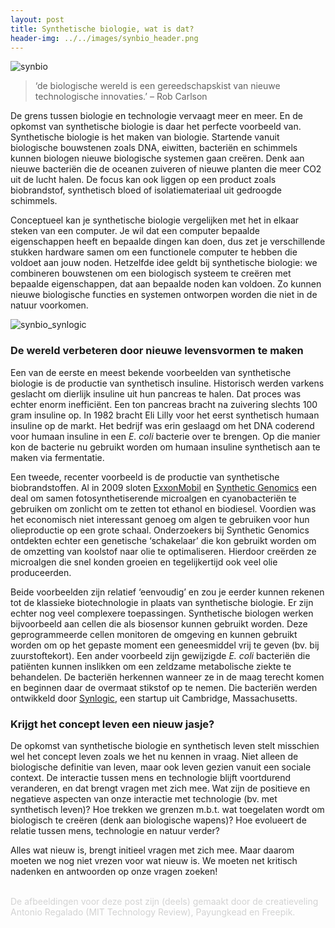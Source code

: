```yaml
---
layout: post
title: Synthetische biologie, wat is dat?
header-img: ../../images/synbio_header.png
---
```


![synbio](../../images/synbio_1.png)
<br>

>‘de biologische wereld is een gereedschapskist van nieuwe technologische innovaties.’ – Rob Carlson

De grens tussen biologie en technologie vervaagt meer en meer. En de opkomst van synthetische biologie is daar het perfecte voorbeeld van. Synthetische biologie is het maken van biologie. Startende vanuit biologische bouwstenen zoals DNA, eiwitten, bacteriën en schimmels kunnen biologen nieuwe biologische systemen gaan creëren. Denk aan nieuwe bacteriën die de oceanen zuiveren of nieuwe planten die meer CO2 uit de lucht halen. De focus kan ook liggen op een product zoals biobrandstof, synthetisch bloed of isolatiemateriaal uit gedroogde schimmels.

Conceptueel kan je synthetische biologie vergelijken met het in elkaar steken van een computer. Je wil dat een computer bepaalde eigenschappen heeft en bepaalde dingen kan doen, dus zet je verschillende stukken hardware samen om een functionele computer te hebben die voldoet aan jouw noden. Hetzelfde idee geldt bij synthetische biologie: we combineren bouwstenen om een biologisch systeem te creëren met bepaalde eigenschappen, dat aan bepaalde noden kan voldoen. Zo kunnen nieuwe biologische functies en systemen ontworpen worden die niet in de natuur voorkomen.

![synbio_synlogic](../../images/synbio_2.jpg)

### De wereld verbeteren door nieuwe levensvormen te maken

Een van de eerste en meest bekende voorbeelden van synthetische biologie is de productie van synthetisch insuline. Historisch werden varkens geslacht om dierlijk insuline uit hun pancreas te halen. Dat proces was echter enorm inefficiënt. Een ton pancreas bracht na zuivering slechts 100 gram insuline op. In 1982 bracht Eli Lilly voor het eerst synthetisch humaan insuline op de markt. Het bedrijf was erin geslaagd om het DNA coderend voor humaan insuline in een <i>E. coli</i> bacterie over te brengen. Op die manier kon de bacterie nu gebruikt worden om humaan insuline synthetisch aan te maken via fermentatie.

Een tweede, recenter voorbeeld is de productie van synthetische biobrandstoffen. Al in 2009 sloten [ExxonMobil](https://www.exxonmobil.be) en [Synthetic Genomics]( https://www.syntheticgenomics.com/) een deal om samen fotosynthetiserende microalgen en cyanobacteriën te gebruiken om zonlicht om te zetten tot ethanol en biodiesel. Voordien was het economisch niet interessant genoeg om algen te gebruiken voor hun olieproductie op een grote schaal. Onderzoekers bij Synthetic Genomics ontdekten echter een genetische ‘schakelaar’ die kon gebruikt worden om de omzetting van koolstof naar olie te optimaliseren. Hierdoor creërden ze microalgen die snel konden groeien en tegelijkertijd ook veel olie produceerden.

Beide voorbeelden zijn relatief ‘eenvoudig’ en zou je eerder kunnen rekenen tot de klassieke biotechnologie in plaats van synthetische biologie. Er zijn echter nog veel complexere toepassingen. Synthetische biologen werken bijvoorbeeld aan cellen die als biosensor kunnen gebruikt worden. Deze geprogrammeerde cellen monitoren de omgeving en kunnen  gebruikt worden om op het gepaste moment een geneesmiddel vrij te geven (bv. bij zuurstoftekort). Een ander voorbeeld zijn gewijzigde <i>E. coli</i> bacteriën die patiënten kunnen inslikken om een zeldzame metabolische ziekte te behandelen. De bacteriën herkennen wanneer ze in de maag terecht komen en beginnen daar de overmaat stikstof op te nemen. Die bacteriën werden ontwikkeld door [Synlogic](https://www.synlogictx.com), een startup uit Cambridge, Massachusetts.

### Krijgt het concept leven een nieuw jasje?

De opkomst van synthetische biologie en synthetisch leven stelt misschien wel het concept leven zoals we het nu kennen in vraag. Niet alleen de biologische definitie van leven, maar ook leven gezien vanuit een sociale context. De interactie tussen mens en technologie blijft voortdurend veranderen, en dat brengt vragen met zich mee. Wat zijn de positieve en negatieve aspecten van onze interactie met technologie (bv. met synthetisch leven)? Hoe trekken we grenzen m.b.t. wat toegelaten wordt om biologisch te creëren (denk aan biologische wapens)? Hoe evolueert de relatie tussen mens, technologie en natuur verder?

Alles wat nieuw is, brengt initieel vragen met zich mee. Maar daarom moeten we nog niet vrezen voor wat nieuw is. We moeten net kritisch nadenken en antwoorden op onze vragen zoeken!

<br>
<font color='lightgray'>De afbeeldingen voor deze post zijn (deels) gemaakt door de creatieveling Antonio Regalado (MIT Technology Review), Payungkead en Freepik.</font>
<br>
